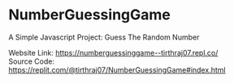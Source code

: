 # NumberGuessingGame
A Simple Javascript Project: Guess The Random Number<br>

Website Link: https://numberguessinggame--tirthraj07.repl.co/<br>
Source Code: https://replit.com/@tirthraj07/NumberGuessingGame#index.html
